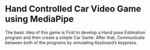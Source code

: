 # Hand Controlled Car Video Game using MediaPipe

The basic idea of this game is First to develop a Hand pose Estimation program and then create a simple Car Game. After that, Communicate between both of the programs by simulating Keyboard’s keypress.
